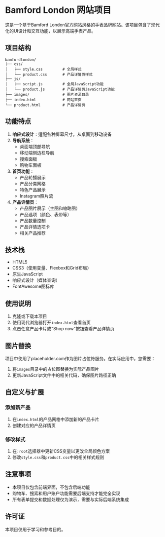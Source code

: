 # Bamford London 网站项目

这是一个基于Bamford London官方网站风格的手表品牌网站。该项目包含了现代化的UI设计和交互功能，以展示高端手表产品。

## 项目结构

```
bamfordlondon/
├── css/
│   ├── style.css         # 全局样式
│   └── product.css       # 产品详情页样式
├── js/
│   ├── script.js         # 全局JavaScript功能
│   └── product.js        # 产品详情页JavaScript功能
├── images/               # 图片资源目录
├── index.html            # 网站首页
└── product.html          # 产品详情页
```

## 功能特点

1. **响应式设计**：适配各种屏幕尺寸，从桌面到移动设备
2. **导航系统**：
   - 桌面端顶部导航
   - 移动端侧边栏导航
   - 搜索面板
   - 购物车面板
3. **首页功能**：
   - 产品轮播展示
   - 产品分类网格
   - 特色产品展示
   - Instagram照片流
4. **产品详情页**：
   - 产品图片展示（主图和缩略图）
   - 产品选项（颜色、表带等）
   - 产品数量控制
   - 产品详情选项卡
   - 相关产品推荐

## 技术栈

- HTML5
- CSS3（使用变量、Flexbox和Grid布局）
- 原生JavaScript
- 响应式设计（媒体查询）
- FontAwesome图标库

## 使用说明

1. 克隆或下载本项目
2. 使用现代浏览器打开`index.html`查看首页
3. 点击任意产品卡片或"Shop now"按钮查看产品详情页

## 图片替换

项目中使用了placeholder.com作为图片占位符服务。在实际应用中，您需要：

1. 将`images`目录中的占位图替换为实际产品图片
2. 更新JavaScript文件中的相关代码，确保图片路径正确

## 自定义与扩展

### 添加新产品

1. 在`index.html`的产品网格中添加新的产品卡片
2. 创建对应的产品详情页

### 修改样式

1. 在`:root`选择器中更新CSS变量以更改全局颜色方案
2. 修改`style.css`和`product.css`中的相关样式规则

## 注意事项

- 本项目仅包含前端界面，不包含后端功能
- 购物车、搜索和用户账户功能需要后端支持才能完全实现
- 所有表单提交和数据处理仅为演示，需要与实际后端系统集成

## 许可证

本项目仅用于学习和参考目的。 